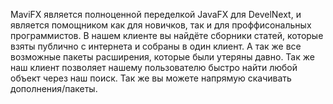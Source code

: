 MaviFX является полноценной переделкой JavaFX для DevelNext, и является помощником как для новичков, так и для проффисональных программистов. В нашем клиенте вы найдёте сборники статей, которые взяты публично с интернета и собраны в один клиент. А так же все возможные пакеты расширения, которые были утеряны давно. Так же наш клиент позволяет нашему пользователю быстро найти любой объект через наш поиск. Так же вы можете напрямую скачивать дополнения/пакеты.
